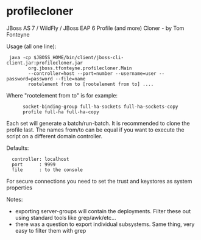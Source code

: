 profilecloner
=============

JBoss AS 7 / WildFly / JBoss EAP 6  Profile (and more) Cloner - by Tom Fonteyne

Usage (all one line):
~~~
 java -cp $JBOSS_HOME/bin/client/jboss-cli-client.jar:profilecloner.jar
        org.jboss.tfonteyne.profilecloner.Main
        --controller=host --port=number --username=user --password=password --file=name
        rootelement from to [rootelement from to] ....  
~~~
 Where "rootelement from to" is for example:
~~~
      socket-binding-group full-ha-sockets full-ha-sockets-copy 
      profile full-ha full-ha-copy
~~~
 Each set will generate a batch/run-batch. It is recommended to clone the profile last.
 The names from/to can be equal if you want to execute the script on a different domain controller.

Defaults:
~~~
  controller: localhost
  port      : 9999
  file      : to the console
~~~
 For secure connections you need to set the trust and keystores as system properties

Notes:
- exporting server-groups will contain the deployments. Filter these out using standard tools like grep/awk/etc...
- there was a question to export individual subsystems. Same thing, very easy to filter them with grep

